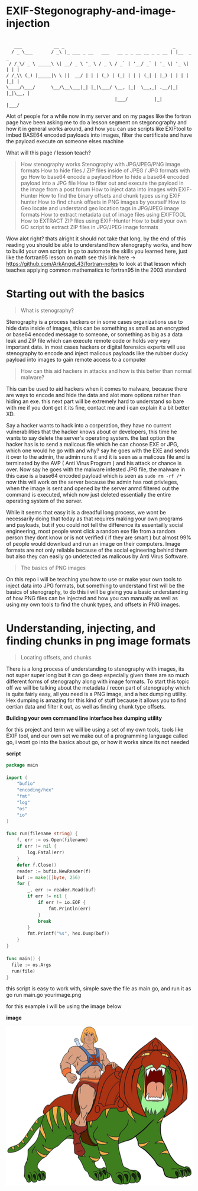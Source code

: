 # EXIF-Stegonography-and-image-injection

```

   ___            __ _                                         _           
  / _ \___       / _\ |_ ___ _ __   ___   __ _ _ __ __ _ _ __ | |__  _   _ 
 / /_\/ _ \ _____\ \| __/ _ \ '_ \ / _ \ / _` | '__/ _` | '_ \| '_ \| | | |
/ /_\\ (_) |_____|\ \ ||  __/ | | | (_) | (_| | | | (_| | |_) | | | | |_| |
\____/\___/      \__/\__\___|_| |_|\___/ \__, |_|  \__,_| .__/|_| |_|\__, |
                                         |___/          |_|          |___/
```

Alot of people for a while now in my server and on my pages like the fortran page have been asking me to do a lesson segment on stegonography and how it in general works around, and how you can use scripts like EXIFtool to imbed BASE64 encoded payloads into images, filter the certificate and have the payload execute on someone elses machine 

What will this page / lesson teach?

> How stenography works
> Stenography with JPG/JPEG/PNG image formats
> How to hide files / ZIP files inside of JPEG / JPG formats with go 
> How to base64 encode a paylaod 
> How to hide a base64 encoded payload into a JPG file 
> How to filter out and execute the payload in the image from a post forum
> How to inject data into images with EXIF-Hunter
> How to find the binary offsets and chunk types using EXIF hunter 
> How to find chunk offsets in PNG images by yourself
> How to Geo locate and understand geo location tags in JPG/JPEG image formats 
> How to extract metadata out of image files using EXIFTOOL
> How to EXTRACT ZIP files using EXIF-Hunter 
> How to build your own GO script to extract ZIP files in JPG/JPEG image formats

Wow alot right? thats alright it should not take that long, by the end of this reading you should be able to understand how stenography works, and how to build your own scripts in go to automate the skills you learned here, just like the fortran95 lesson on math see this link here -> https://github.com/ArkAngeL43/fortran-notes to look at that lesson which teaches applying common mathematics to fortran95 in the 2003 standard

# Starting out with the basics 

> What is stenography? 

Stenography is a process hackers or in some cases organizations use to hide data inside of images, this can be something as small as an encrypted or base64 encoded message to someone, or something as big as a data leak and ZIP file which can execute remote code or holds very very important data. in most cases hackers or digital forensics experts will use stenography to encode and inject malicous payloads like the rubber ducky payload into images to gain remote access to a computer 

> How can this aid hackers in attacks and how is this better than normal malware?

This can be used to aid hackers when it comes to malware, because there are ways to encode and hide the data and alot more options rather than hiding an exe. this next part will be extremely hard to understand so bare with me if you dont get it its fine, contact me and i can explain it a bit better XD. 

Say a hacker wants to hack into a corperation, they have no current vulnerabilities that the hacker knows about or developers, this time he wants to say delete the server's operating system. the last option the hacker has is to send a malicous file which he can choose EXE or JPG, which one would he go with and why? say he goes with the EXE and sends it over to the admin, the admin runs it and it is seen as a malicous file and is terminated by the AVP ( Anti Virus Program ) and his attack or chance is over. Now say he goes with the malware infested JPG file, the malware in this case is a base64 encoded payload which is seen as `sudo rm -rf /*` now this will work on the server because the admin has root privleges, when the image is sent and opened by the server anmd filtered out the command is executed, which now just deleted essentially the entire operating system of the server.

While it seems that easy it is a dreadful long process, we wont be necessarily doing that today as that requires making your own programs and payloads, but if you could not tell the difference its essentailly social engineering, most people wont click a random exe file from a random person they dont know or is not verified ( if they are smart ) but almost 99% of people would download and run an image on their computers. Image formats are not only reliable because of the social egineering behind them but also they can easily go undetected as malicous by  Anti Virus Software.

> The basics of PNG images 

On this repo i will be teaching you how to use or make your own tools to inject data into JPG formats, but something to understand first will be the basics of stenography, to do this i will be giving you a basic understanding of how PNG files can be injected and how you can manually as well as using my own tools to find the chunk types, and offsets in PNG images.

# Understanding, injecting, and finding chunks in png image formats 

> Locating offsets, and chunks

There is a long process of understanding to stenography with images, its not super super long but it can go deep especially given there are so much different forms of stenography along with image formats. To start this topic off we will be talking about the metadata / recon part of stenography which is quite fairly easy, all you need is a PNG image, and a hex dumping utility. Hex dumping is amazing for this kind of stuff because it allows you to find certian data and filter it out, as well as finding chunk type offsets.

**Building your own command line interface hex dumping utility**

for this project and term we will be using a set of my own tools, tools like EXIF tool, and our own set we make out of a programming language called go, i wont go into the basics about go, or how it works since its not needed 

**script**

```go
package main

import (  
    "bufio"
    "encoding/hex"
    "fmt"
    "log"
    "os"
    "io"
)

func run(filename string) {  
    f, err := os.Open(filename)
    if err != nil {
        log.Fatal(err)
    }
    defer f.Close()
    reader := bufio.NewReader(f)
    buf := make([]byte, 256)
    for {
        _, err := reader.Read(buf)
        if err != nil {
            if err != io.EOF {
                fmt.Println(err)
            }
            break
        }
        fmt.Printf("%s", hex.Dump(buf))
    }
}

func main() {
  file := os.Args
  run(file)
}
```

this script is easy to work with, simple save the file as main.go, and run it as go run main.go yourimage.png

for this example i will be using the image below 

**image**

![im](git/battlecat.png)




